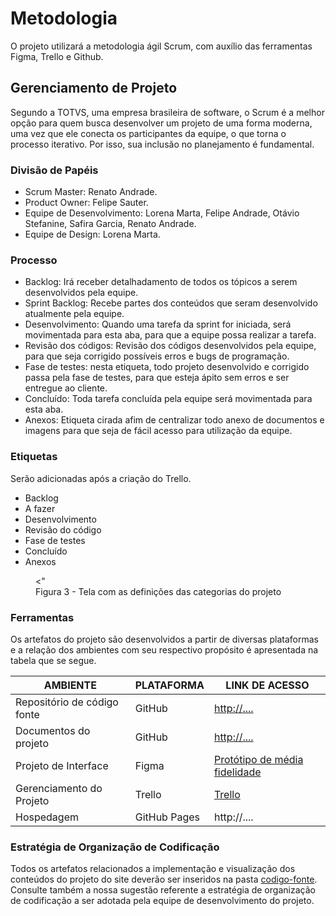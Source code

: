 
# Metodologia

O projeto utilizará a metodologia ágil Scrum, com auxílio das ferramentas Figma, Trello e Github.


## Gerenciamento de Projeto
Segundo a TOTVS, uma empresa brasileira de software, o Scrum é a melhor opção para quem busca desenvolver um projeto de uma forma moderna, uma vez que ele conecta os participantes da equipe, o que torna o processo iterativo. Por isso, sua inclusão no planejamento é fundamental. 

### Divisão de Papéis

- Scrum Master: Renato Andrade.
- Product Owner: Felipe Sauter.
- Equipe de Desenvolvimento: Lorena Marta, Felipe Andrade, Otávio Stefanine, Safira Garcia, Renato Andrade.
- Equipe de Design: Lorena Marta.


### Processo


- Backlog: Irá receber detalhadamento de todos os tópicos a serem desenvolvidos pela equipe.
- Sprint Backlog: Recebe partes dos conteúdos que seram desenvolvido atualmente pela equipe.
- Desenvolvimento: Quando uma tarefa da sprint for iniciada, será movimentada para esta aba, para que a equipe possa realizar a tarefa.
- Revisão dos códigos: Revisão dos códigos desenvolvidos pela equipe, para que seja corrigido possíveis erros e bugs de programação.
- Fase de testes: nesta etiqueta, todo projeto desenvolvido e corrigido passa pela fase de testes, para que esteja ápito sem erros e ser entregue ao cliente.
- Concluído: Toda tarefa concluída pela equipe será movimentada para esta aba.
- Anexos: Etiqueta cirada afim de centralizar todo anexo de documentos e imagens para que seja de fácil acesso para utilização da equipe.


### Etiquetas
<p>Serão adicionadas após a criação do Trello.</p>

<ul>
  <li>Backlog</li>
  <li>A fazer</li>
  <li>Desenvolvimento</li>
  <li>Revisão do código</li>
  <li>Fase de testes</li>
  <li>Concluído</li>
  <li>Anexos</li>
</ul>

<figure> 
  <"
    <figcaption>Figura 3 - Tela com as definições das categorias do projeto
</figure> 
 
### Ferramentas


Os artefatos do projeto são desenvolvidos a partir de diversas plataformas e a relação dos ambientes com seu respectivo propósito é apresentada na tabela que se segue.

| AMBIENTE                            | PLATAFORMA                         | LINK DE ACESSO                         |
|-------------------------------------|------------------------------------|----------------------------------------|
| Repositório de código fonte         | GitHub                             | [http://.... ](https://github.com/ICEI-PUC-Minas-PMV-ADS/pmv-ads-2024-1-e1-proj-web-t3-equipe05-mercado-fornecedor/tree/main/codigo-fonte)  |
| Documentos do projeto               | GitHub                             | [http://.... ](https://github.com/ICEI-PUC-Minas-PMV-ADS/pmv-ads-2024-1-e1-proj-web-t3-equipe05-mercado-fornecedor/tree/main/documentos)    |
| Projeto de Interface                | Figma                              | [Protótipo de média fidelidade](https://www.figma.com/file/9HEteggh2m8f35gVAdH2wF/MercadoDoFornecedor-LowFi?type=design&node-id=0%3A1&mode=design&t=4DSrD756aJzZ8KZK-1)                                 |
| Gerenciamento do Projeto            | Trello                             | [Trello](https://trello.com/invite/b/KYCpAzlH/ATTIaadcfd398153f7ed90860e1a0fd452082D2536D0/mercado-do-fornecedor)                           |
| Hospedagem                          | GitHub Pages                       | http://....                            |


### Estratégia de Organização de Codificação 

Todos os artefatos relacionados a implementação e visualização dos conteúdos do projeto do site deverão ser inseridos na pasta [codigo-fonte](http://https://github.com/ICEI-PUC-Minas-PMV-ADS/WebApplicationProject-Template-v2/tree/main/codigo-fonte). Consulte também a nossa sugestão referente a estratégia de organização de codificação a ser adotada pela equipe de desenvolvimento do projeto.
